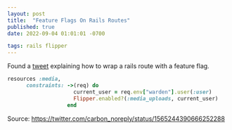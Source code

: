 ```yaml
---
layout: post
title:  "Feature Flags On Rails Routes"
published: true
date: 2022-09-04 01:01:01 -0700

tags: rails flipper
---
```


Found a [tweet](https://twitter.com/julian_rubisch/status/1565244598204645376) explaining how to wrap a rails route with a feature flag. 




```ruby 
resources :media,
      constraints: ->(req) do
                     current_user = req.env["warden"].user(:user)
                     Flipper.enabled?(:media_uploads, current_user)
                   end
```

Source: https://twitter.com/carbon_noreply/status/1565244390666252288